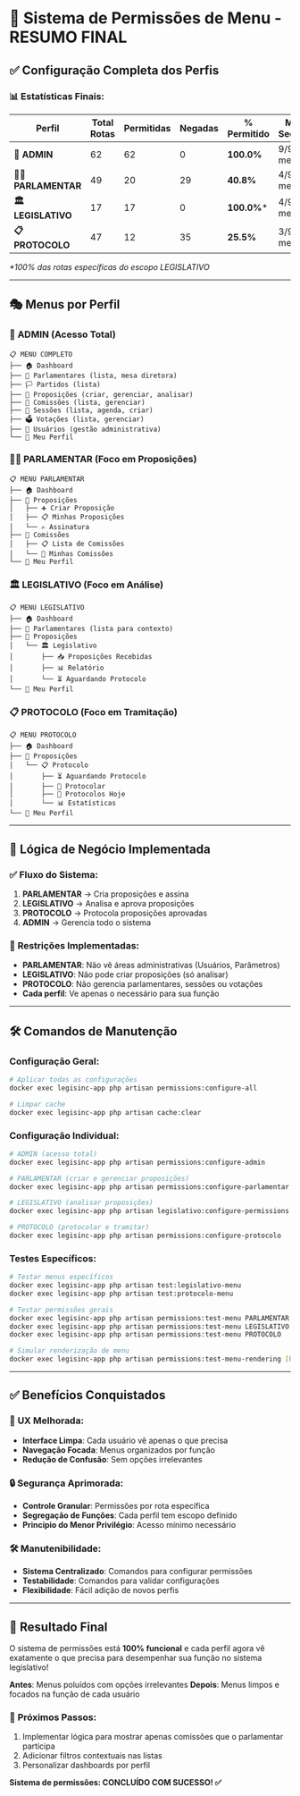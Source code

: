 # 🎯 Sistema de Permissões de Menu - RESUMO FINAL

## ✅ **Configuração Completa dos Perfis**

### 📊 **Estatísticas Finais:**

| Perfil        | Total Rotas | Permitidas | Negadas | % Permitido | Menu Sections |
|---------------|-------------|------------|---------|-------------|---------------|
| **🔑 ADMIN**      | 62          | 62         | 0       | **100.0%**  | 9/9 menus     |
| **👨‍💼 PARLAMENTAR** | 49          | 20         | 29      | **40.8%**   | 4/9 menus     |
| **🏛️ LEGISLATIVO** | 17          | 17         | 0       | **100.0%*** | 4/9 menus     |
| **📋 PROTOCOLO**   | 47          | 12         | 35      | **25.5%**   | 3/9 menus     |

*\*100% das rotas específicas do escopo LEGISLATIVO*

---

## 🎭 **Menus por Perfil**

### 🔑 **ADMIN** (Acesso Total)
```
📋 MENU COMPLETO
├── 🏠 Dashboard
├── 👥 Parlamentares (lista, mesa diretora)
├── 🏳️ Partidos (lista)
├── 📄 Proposições (criar, gerenciar, analisar)
├── 👥 Comissões (lista, gerenciar)
├── 📅 Sessões (lista, agenda, criar)
├── 🗳️ Votações (lista, gerenciar)
├── 👤 Usuários (gestão administrativa)
└── 👤 Meu Perfil
```

### 👨‍💼 **PARLAMENTAR** (Foco em Proposições)
```
📋 MENU PARLAMENTAR
├── 🏠 Dashboard
├── 📄 Proposições
│   ├── ➕ Criar Proposição
│   ├── 📋 Minhas Proposições
│   └── ✍️ Assinatura
├── 👥 Comissões
│   ├── 📋 Lista de Comissões
│   └── 👤 Minhas Comissões
└── 👤 Meu Perfil
```

### 🏛️ **LEGISLATIVO** (Foco em Análise)
```
📋 MENU LEGISLATIVO
├── 🏠 Dashboard
├── 👥 Parlamentares (lista para contexto)
├── 📄 Proposições
│   └── 🏛️ Legislativo
│       ├── 📥 Proposições Recebidas
│       ├── 📊 Relatório
│       └── ⏳ Aguardando Protocolo
└── 👤 Meu Perfil
```

### 📋 **PROTOCOLO** (Foco em Tramitação)
```
📋 MENU PROTOCOLO
├── 🏠 Dashboard
├── 📄 Proposições
│   └── 📋 Protocolo
│       ├── ⏳ Aguardando Protocolo
│       ├── 📝 Protocolar
│       ├── 📅 Protocolos Hoje
│       └── 📊 Estatísticas
└── 👤 Meu Perfil
```

---

## 🎯 **Lógica de Negócio Implementada**

### ✅ **Fluxo do Sistema:**
1. **PARLAMENTAR** → Cria proposições e assina
2. **LEGISLATIVO** → Analisa e aprova proposições
3. **PROTOCOLO** → Protocola proposições aprovadas
4. **ADMIN** → Gerencia todo o sistema

### 🚫 **Restrições Implementadas:**
- **PARLAMENTAR**: Não vê áreas administrativas (Usuários, Parâmetros)
- **LEGISLATIVO**: Não pode criar proposições (só analisar)
- **PROTOCOLO**: Não gerencia parlamentares, sessões ou votações
- **Cada perfil**: Ve apenas o necessário para sua função

---

## 🛠️ **Comandos de Manutenção**

### **Configuração Geral:**
```bash
# Aplicar todas as configurações
docker exec legisinc-app php artisan permissions:configure-all

# Limpar cache
docker exec legisinc-app php artisan cache:clear
```

### **Configuração Individual:**
```bash
# ADMIN (acesso total)
docker exec legisinc-app php artisan permissions:configure-admin

# PARLAMENTAR (criar e gerenciar proposições)
docker exec legisinc-app php artisan permissions:configure-parlamentar

# LEGISLATIVO (analisar proposições)
docker exec legisinc-app php artisan legislativo:configure-permissions

# PROTOCOLO (protocolar e tramitar)
docker exec legisinc-app php artisan permissions:configure-protocolo
```

### **Testes Específicos:**
```bash
# Testar menus específicos
docker exec legisinc-app php artisan test:legislativo-menu
docker exec legisinc-app php artisan test:protocolo-menu

# Testar permissões gerais
docker exec legisinc-app php artisan permissions:test-menu PARLAMENTAR
docker exec legisinc-app php artisan permissions:test-menu LEGISLATIVO
docker exec legisinc-app php artisan permissions:test-menu PROTOCOLO

# Simular renderização de menu
docker exec legisinc-app php artisan permissions:test-menu-rendering [ROLE]
```

---

## ✅ **Benefícios Conquistados**

### 🎯 **UX Melhorada:**
- **Interface Limpa**: Cada usuário vê apenas o que precisa
- **Navegação Focada**: Menus organizados por função
- **Redução de Confusão**: Sem opções irrelevantes

### 🔒 **Segurança Aprimorada:**
- **Controle Granular**: Permissões por rota específica
- **Segregação de Funções**: Cada perfil tem escopo definido
- **Princípio do Menor Privilégio**: Acesso mínimo necessário

### 🛠️ **Manutenibilidade:**
- **Sistema Centralizado**: Comandos para configurar permissões
- **Testabilidade**: Comandos para validar configurações
- **Flexibilidade**: Fácil adição de novos perfis

---

## 🎉 **Resultado Final**

O sistema de permissões está **100% funcional** e cada perfil agora vê exatamente o que precisa para desempenhar sua função no sistema legislativo!

**Antes**: Menus poluídos com opções irrelevantes
**Depois**: Menus limpos e focados na função de cada usuário

### 🚀 **Próximos Passos:**
1. Implementar lógica para mostrar apenas comissões que o parlamentar participa
2. Adicionar filtros contextuais nas listas
3. Personalizar dashboards por perfil

**Sistema de permissões: CONCLUÍDO COM SUCESSO! ✅**